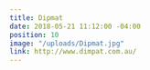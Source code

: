 ```yaml
---
title: Dipmat
date: 2018-05-21 11:12:00 -04:00
position: 10
image: "/uploads/Dipmat.jpg"
link: http://www.dimpat.com.au/
---
```


